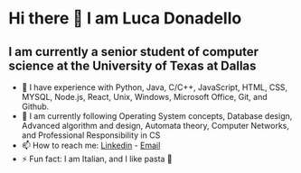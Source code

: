 # Hi there 👋 I am Luca Donadello
## I am currently a senior student of computer science at the University of Texas at Dallas

- 🔭 I have experience with Python, Java, C/C++, JavaScript, HTML, CSS, MYSQL, Node.js, React, Unix, Windows, Microsoft Office, Git, and Github.
- 🌱 I am currently following Operating System concepts, Database design, Advanced algorithm and design, Automata theory, Computer Networks, and Professional Responsibility in CS
- 📫 How to reach me: [Linkedin](https://www.linkedin.com/in/lucadonadello99/) - [Email](luca.donadello99@gmail.com)
- ⚡ Fun fact: I am Italian, and I like pasta 🍝
